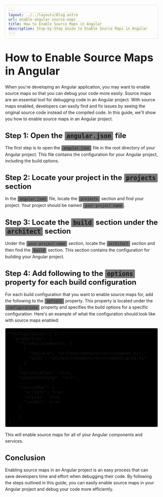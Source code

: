 ```yaml
---
layout: ../../layouts/Blog.astro
url: enable-angular-source-maps
title: How to Enable Source Maps in Angular
description: Step-by-Step Guide to Enable Source Maps in Angular
---
```


<style>
  h1 {
    font-size: 36px;
    font-weight: bold;
    margin-top: 40px;
    margin-bottom: 20px;
  }

  h2 {
    font-size: 24px;
    font-weight: bold;
    margin-top: 30px;
    margin-bottom: 15px;
  }

  p {
    margin-bottom: 15px;
    line-height: 1.5;
  }

  code {
    background-color: #787676;
    border: 1px solid #ddd;
    border-radius: 4px;
    font-family: Consolas, monospace;
    padding: 2px 6px;
  }

  pre {
    background-color: #000000;
    border: 1px solid #ddd;
    border-radius: 4px;
    font-family: Consolas, monospace;
    padding: 10px;
    overflow-x: auto;
  }
</style>

# How to Enable Source Maps in Angular

When you're developing an Angular application, you may want to enable source maps so that you can debug your code more easily. Source maps are an essential tool for debugging code in an Angular project. With source maps enabled, developers can easily find and fix issues by seeing the original source code instead of the compiled code. In this guide, we'll show you how to enable source maps in an Angular project.

## Step 1: Open the `angular.json` file

The first step is to open the <code>angular.json</code> file in the root directory of your Angular project. This file contains the configuration for your Angular project, including the build options.

## Step 2: Locate your project in the `projects` section

In the <code>angular.json</code> file, locate the <code>projects</code> section and find your project. Your project should be named <code>your-project-name</code>.

## Step 3: Locate the `build` section under the `architect` section


Under the <code>your-project-name</code> section, locate the <code>architect</code> section and then find the <code>build</code> section. This section contains the configuration for building your Angular project.

## Step 4: Add following to the `options` property for each build configuration

For each build configuration that you want to enable source maps for, add the following to the `options` property. This property is located under the `configurations` property and specifies the build options for a specific configuration. Here's an example of what the configuration should look like with source maps enabled:

<pre>
"configurations": {
  "production": {
    "fileReplacements": [
      {
        "replace": "src/environments/environment.ts",
        "with": "src/environments/environment.prod.ts"
      }
    ],
    "optimization": true,
    "outputHashing": "all",
    ...
    "sourceMap": {
      "scripts": true,
      "styles": true,
      "vendor": true
    }
    ...
    }
}
</pre>

This will enable source maps for all of your Angular components and services.

## Conclusion

Enabling source maps in an Angular project is an easy process that can save developers time and effort when debugging their code. By following the steps outlined in this guide, you can easily enable source maps in your Angular project and debug your code more efficiently.
